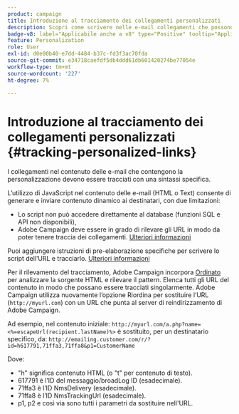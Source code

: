 ```yaml
---
product: campaign
title: Introduzione al tracciamento dei collegamenti personalizzati
description: Scopri come scrivere nelle e-mail collegamenti che possono essere personalizzati e supportare il tracciamento in Campaign
badge-v8: label="Applicabile anche a v8" type="Positive" tooltip="Applicabile anche a Campaign v8"
feature: Personalization
role: User
exl-id: d0e00b40-e7dd-4484-b37c-fd3f3ac70fda
source-git-commit: e34718caefdf5db4ddd61db601420274be77054e
workflow-type: tm+mt
source-wordcount: '227'
ht-degree: 7%

---
```


# Introduzione al tracciamento dei collegamenti personalizzati {#tracking-personalized-links}

I collegamenti nel contenuto delle e-mail che contengono la personalizzazione devono essere tracciati con una sintassi specifica.

L’utilizzo di JavaScript nel contenuto delle e-mail (HTML o Text) consente di generare e inviare contenuto dinamico ai destinatari, con due limitazioni:

* Lo script non può accedere direttamente al database (funzioni SQL e API non disponibili),
* Adobe Campaign deve essere in grado di rilevare gli URL in modo da poter tenere traccia dei collegamenti. [Ulteriori informazioni](detecting-tracking-urls.md)

Puoi aggiungere istruzioni di pre-elaborazione specifiche per scrivere lo script dell’URL e tracciarlo. [Ulteriori informazioni](pre-processing-instructions.md)

Per il rilevamento del tracciamento, Adobe Campaign incorpora [Ordinato](https://www.html-tidy.org/) per analizzare la sorgente HTML e rilevare il pattern. Elenca tutti gli URL del contenuto in modo che possano essere tracciati singolarmente. Adobe Campaign utilizza nuovamente l’opzione Riordina per sostituire l’URL (`http://myurl.com`) con un URL che punta al server di reindirizzamento di Adobe Campaign.

Ad esempio, nel contenuto iniziale: `http://myurl.com/a.php?name=<%=escapeUrl(recipient.lastName)%>` è sostituito, per un destinatario specifico, da: `http://emailing.customer.com/r/?id=h617791,71ffa3,71ffa8&p1=CustomerName`

Dove:

* &quot;h&quot; significa contenuto HTML (o &quot;t&quot; per contenuto di testo).
* 617791 è l’ID del messaggio/broadLog ID (esadecimale).
* 71ffa3 è l’ID NmsDelivery (esadecimale).
* 71ffa8 è l’ID NmsTrackingUrl (esadecimale).
* p1, p2 e così via sono tutti i parametri da sostituire nell&#39;URL.
